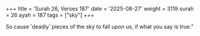 +++
title = 'Surah 26, Verses 187'
date = '2025-08-27'
weight = 3119
surah = 26
ayah = 187
tags = ["sky"]
+++

So cause ˹deadly˺ pieces of the sky to fall upon us, if what you say is true.”